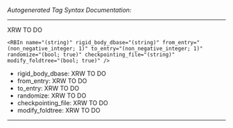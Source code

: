 _Autogenerated Tag Syntax Documentation:_

---
XRW TO DO

```
<RBIn name="(string)" rigid_body_dbase="(string)" from_entry="(non_negative_integer; 1)" to_entry="(non_negative_integer; 1)" randomize="(bool; true)" checkpointing_file="(string)" modify_foldtree="(bool; true)" />
```

-   rigid_body_dbase: XRW TO DO
-   from_entry: XRW TO DO
-   to_entry: XRW TO DO
-   randomize: XRW TO DO
-   checkpointing_file: XRW TO DO
-   modify_foldtree: XRW TO DO

---
